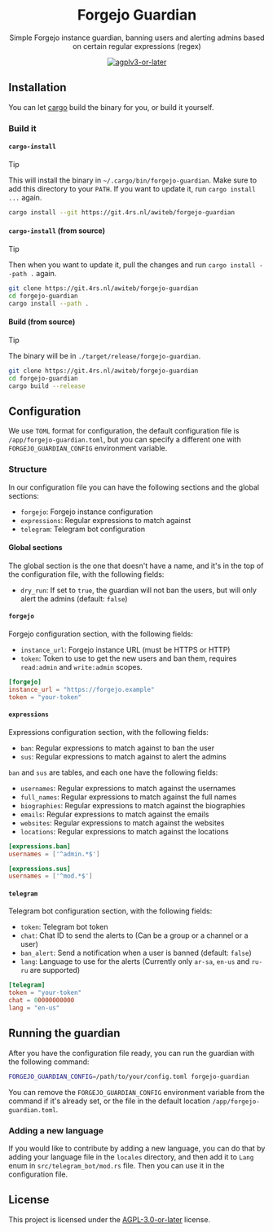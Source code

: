 <div align="center">

# Forgejo Guardian

Simple Forgejo instance guardian, banning users and alerting admins based on certain regular expressions (regex)

<!-- [![Forgejo CI Status](https://git.4rs.nl/awiteb/forgejo-guardian/badges/workflows/ci.yml/badge.svg)](https://git.4rs.nl/awiteb/forgejo-guardian)
[![Forgejo CD Status](https://git.4rs.nl/awiteb/forgejo-guardian/badges/workflows/cd.yml/badge.svg)](https://git.4rs.nl/awiteb/forgejo-guardian) -->

[![agplv3-or-later](https://www.gnu.org/graphics/agplv3-88x31.png)](https://www.gnu.org/licenses/agpl-3.0.html)

</div>

## Installation

You can let [cargo](https://doc.rust-lang.org/cargo/) build the binary for you, or build it yourself. <!-- You can also download the pre-built binaries from the [releases](https://git.4rs.nl/awiteb/forgejo-guardian/releases) page. -->

### Build it

#### `cargo-install`

> [!TIP]
> This will install the binary in `~/.cargo/bin/forgejo-guardian`. Make sure to add this directory to your `PATH`.
> If you want to update it, run `cargo install ...` again.

```sh
cargo install --git https://git.4rs.nl/awiteb/forgejo-guardian
```

#### `cargo-install` (from source)

> [!TIP]
> Then when you want to update it, pull the changes and run `cargo install --path .` again.

```sh
git clone https://git.4rs.nl/awiteb/forgejo-guardian
cd forgejo-guardian
cargo install --path .
```

#### Build (from source)

> [!TIP]
> The binary will be in `./target/release/forgejo-guardian`.

```sh
git clone https://git.4rs.nl/awiteb/forgejo-guardian
cd forgejo-guardian
cargo build --release
```

## Configuration

We use `TOML` format for configuration, the default configuration file is `/app/forgejo-guardian.toml`, but you can specify a different one with `FORGEJO_GUARDIAN_CONFIG` environment variable.

### Structure

In our configuration file you can have the following sections and the global sections:

- `forgejo`: Forgejo instance configuration
- `expressions`: Regular expressions to match against
- `telegram`: Telegram bot configuration

#### Global sections

The global section is the one that doesn't have a name, and it's in the top of the configuration file, with the following fields:

- `dry_run`: If set to `true`, the guardian will not ban the users, but will only alert the admins (default: `false`)

#### `forgejo`

Forgejo configuration section, with the following fields:

- `instance_url`: Forgejo instance URL (must be HTTPS or HTTP)
- `token`: Token to use to get the new users and ban them, requires `read:admin` and `write:admin` scopes.

```toml
[forgejo]
instance_url = "https://forgejo.example"
token = "your-token"
```

#### `expressions`

Expressions configuration section, with the following fields:

- `ban`: Regular expressions to match against to ban the user
- `sus`: Regular expressions to match against to alert the admins

`ban` and `sus` are tables, and each one have the following fields:

- `usernames`: Regular expressions to match against the usernames
- `full_names`: Regular expressions to match against the full names
- `biographies`: Regular expressions to match against the biographies
- `emails`: Regular expressions to match against the emails
- `websites`: Regular expressions to match against the websites
- `locations`: Regular expressions to match against the locations

```toml
[expressions.ban]
usernames = ['^admin.*$']

[expressions.sus]
usernames = ['^mod.*$']
```

#### `telegram`

Telegram bot configuration section, with the following fields:

- `token`: Telegram bot token
- `chat`: Chat ID to send the alerts to (Can be a group or a channel or a user)
- `ban_alert`: Send a notification when a user is banned (default: `false`)
- `lang`: Language to use for the alerts (Currently only `ar-sa`, `en-us` and `ru-ru` are supported)

```toml
[telegram]
token = "your-token"
chat = 00000000000
lang = "en-us"
```

## Running the guardian

After you have the configuration file ready, you can run the guardian with the following command:

```sh
FORGEJO_GUARDIAN_CONFIG=/path/to/your/config.toml forgejo-guardian
```

You can remove the `FORGEJO_GUARDIAN_CONFIG` environment variable from the command if it's already set, or the file in the default location `/app/forgejo-guardian.toml`.

### Adding a new language

If you would like to contribute by adding a new language, you can do that by adding your language file in the `locales` directory, and then add it to `Lang` enum in `src/telegram_bot/mod.rs` file. Then you can use it in the configuration file.

## License

This project is licensed under the [AGPL-3.0-or-later](https://www.gnu.org/licenses/agpl-3.0.html) license.
